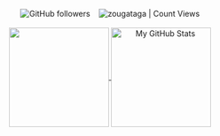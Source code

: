 <div align="center">
  
<img alt="GitHub followers" src="https://img.shields.io/github/followers/zougataga?style=social"> &nbsp;&nbsp; <img alt="zougataga | Count Views" src="https://enemo786q3svfle.m.pipedream.net" />  
  <br>
  <a href="https://github.com/zougataga">
    <img align="center" src="https://camo.githubusercontent.com/e6523a0977782a7642688345923546279d6e84615dc84af456041ecb4bd88ba3/68747470733a2f2f6769746875622d726561646d652d73746174732e76657263656c2e6170702f6170692f746f702d6c616e67732f3f757365726e616d653d7a6f75676174616761266c61796f75743d636f6d70616374266c616e67735f636f756e743d38267468656d653d6461726b" height="180px" data-canonical-src="https://github-readme-stats.vercel.app/api/top-langs/?username=zougataga&amp;layout=compact&amp;langs_count=8&amp;theme=dark" style="max-width: 100%;">
  </a>
  <a href="https://github.com/zougataga">
    <img align="center" src="https://camo.githubusercontent.com/9491d83dd2f01711a6db1a935a6d9249994416687fa7408987aa063d37bcd57f/68747470733a2f2f6769746875622d726561646d652d73746174732e76657263656c2e6170702f6170693f757365726e616d653d7a6f7567617461676126636f756e745f707269766174653d747275652673686f775f69636f6e733d74727565267468656d653d6461726b" alt="My GitHub Stats" height="180px" data-canonical-src="https://github-readme-stats.vercel.app/api?username=zougataga&amp;count_private=true&amp;show_icons=true&amp;theme=dark" style="max-width: 100%;">
  </a>
    


</div>
